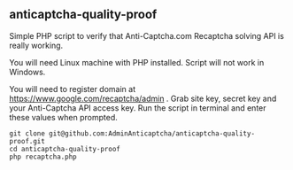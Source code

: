 ## anticaptcha-quality-proof

Simple PHP script to verify that Anti-Captcha.com Recaptcha solving API is really working.

You will need Linux machine with PHP installed. Script will not work in Windows.

You will need to register domain at https://www.google.com/recaptcha/admin .
Grab site key, secret key and your Anti-Captcha API access key. Run the script in terminal and enter these values when prompted.

```
git clone git@github.com:AdminAnticaptcha/anticaptcha-quality-proof.git
cd anticaptcha-quality-proof
php recaptcha.php
```
